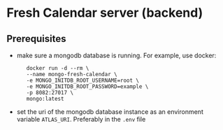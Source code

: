 # Fresh Calendar server (backend)

## Prerequisites
* make sure a mongodb database is running. For example, use docker:
  ```shell
     docker run -d --rm \
     --name mongo-fresh-calendar \
     -e MONGO_INITDB_ROOT_USERNAME=root \
     -e MONGO_INITDB_ROOT_PASSWORD=example \
     -p 8082:27017 \
     mongo:latest
  ```
* set the uri of the mongodb database instance as an environment variable `ATLAS_URI`. Preferably in the `.env` file
